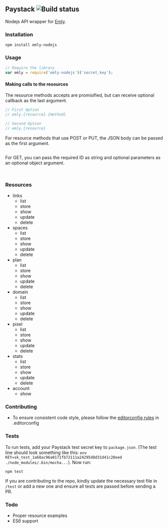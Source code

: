 ## Paystack ![Build status](https://travis-ci.org/theslyone/node-paystack.svg?branch=master)

Nodejs API wrapper for [Emly](https://emly.cc/).

### Installation

```
npm install emly-nodejs
```

### Usage

```js
// Require the library
var emly = require('emly-nodejs')('secret_key');
```

#### Making calls to the resources
The resource methods accepts are promisified, but can receive optional callback as the last argument.

```js
// First Option
// emly.{resource}.{method}

```
```js
// Second Option
// emly.{resource}
```



For resource methods that use POST or PUT, the JSON body can be passed as the first argument.

```js

```

For GET, you can pass the required ID as string and optional parameters as an optional object argument.

```js

```

```js

```

### Resources

- links
  - list
  - store
  - show
  - update
  - delete
- spaces
  - list
  - store
  - show
  - update
  - delete
- plan
  - list
  - store
  - show
  - update
  - delete
- domain
  - list
  - store
  - show
  - update
  - delete
- pixel
  - list
  - store
  - show
  - update
  - delete
- stats
  - list
  - store
  - show
  - update
  - delete
- account
  - show
  


### Contributing
- To ensure consistent code style, please follow the [editorconfig rules](http://obem.be/2015/06/01/a-quick-note-on-editorconfig.html) in .editorconfig

### Tests

To run tests, add your Paystack test secret key to `package.json`. (The test line should look something like this: `env KEY=sk_test_1a68ac96a0171fb72111a24295d8d31d41c28eed ./node_modules/.bin/mocha...`). Now run:

```
npm test
```

If you are contributing to the repo, kindly update the necessary test file in `/test` or add a new one and ensure all tests are passed before sending a PR.

### Todo

- Proper resource examples
- ES6 support
